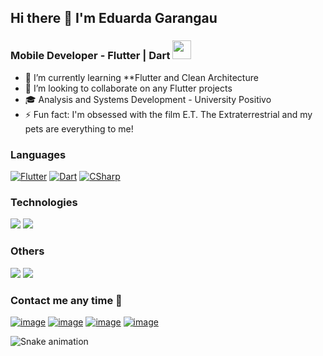 ## Hi there 👋 I'm Eduarda Garangau
### Mobile Developer - Flutter | Dart <img src="https://media.giphy.com/media/WUlplcMpOCEmTGBtBW/giphy.gif" width="30">

- 🌱 I’m currently learning **Flutter and Clean Architecture
- 👯 I’m looking to collaborate on any Flutter projects
- 🎓 Analysis and Systems Development - University Positivo 
- ⚡ Fun fact: I'm obsessed with the film E.T. The Extraterrestrial and my pets are everything to me!

### Languages
[![Flutter](https://img.shields.io/badge/-Flutter-000?&logo=Flutter)](https://img.shields.io/badge/-Flutter-000?&logo=Flutter)
[![Dart](https://img.shields.io/badge/-Dart-000?&logo=Dart)](https://img.shields.io/badge/-Flutter-000?&logo=Flutter)
[![CSharp](https://img.shields.io/badge/-csharp-000?&logo=csharp)](https://img.shields.io/badge/-Flutter-000?&logo=Flutter)

### Technologies
[![](https://img.shields.io/badge/-Firebase-000?&logo=Firebase)](https://img.shields.io/badge/-Firebase-000?&logo=Firebase)
[![](https://img.shields.io/badge/-SQLite-000?&logo=SQLite)](https://img.shields.io/badge/-SQLite-000?&logo=SQLite)

### Others
[![](https://img.shields.io/badge/-git-000?&logo=git)](https://img.shields.io/badge/-git-000?&logo=git)
[![](https://img.shields.io/badge/-json-000?&logo=json)](https://img.shields.io/badge/-json-000?&logo=json)

### Contact me any time 🤝
[![image](https://img.shields.io/badge/LinkedIn-0077B5?style=for-the-badge&logo=linkedin&logoColor=white)](https://www.linkedin.com/in/eduarda-garangau-b69197177/)
[![image](https://img.shields.io/badge/Gmail-D14836?style=for-the-badge&logo=gmail&logoColor=white)](mailto:eduardagarangau98@gmail.com)
[![image](https://img.shields.io/badge/Instagram-E4405F?style=for-the-badge&logo=instagram&logoColor=white)](https://instagram.com/eduardagarangau)
[![image](https://img.shields.io/badge/WhatsApp-42f557?style=for-the-badge&logo=Whatsapp&logoColor=whitehite)](https://wa.me/5541996717016?text=Ol%C3%A1%20Eduarda!)


![Snake animation](https://github.com/thepiyushmalhotra/thepiyushmalhotra/blob/output/github-contribution-grid-snake.svg)
